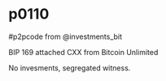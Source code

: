 # p0110
#p2pcode from @investments_bit

  BIP 169 attached
  CXX from Bitcoin Unlimited
  
  No invesments, segregated witness.
